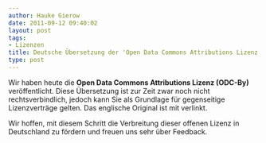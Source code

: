 ```yaml
---
author: Hauke Gierow
date: 2011-09-12 09:40:02
layout: post
tags:
- Lizenzen
title: Deutsche Übersetzung der 'Open Data Commons Attributions Lizenz (ODC-By)' veröffentlicht
type: post
---
```


Wir haben heute die **Open Data Commons Attributions Lizenz (ODC-By)** veröffentlicht. Diese Übersetzung ist zur Zeit zwar noch nicht rechtsverbindlich, jedoch kann Sie als Grundlage für gegenseitige Lizenzverträge gelten. Das englische Original ist mit verlinkt.

Wir hoffen, mit diesem Schritt die Verbreitung dieser offenen Lizenz in Deutschland zu fördern und freuen uns sehr über Feedback.